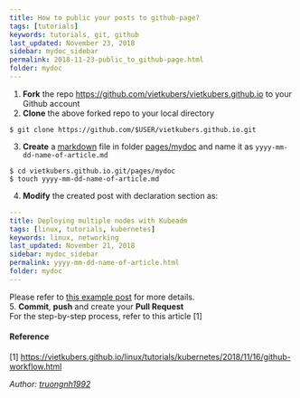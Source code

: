 ```yaml
---
title: How to public your posts to github-page?
tags: [tutorials]
keywords: tutorials, git, github
last_updated: November 23, 2018
sidebar: mydoc_sidebar
permalink: 2018-11-23-public_to_github-page.html
folder: mydoc
---
```


1. **Fork** the repo https://github.com/vietkubers/vietkubers.github.io to your Github account
2. **Clone** the above forked repo to your local directory
```
$ git clone https://github.com/$USER/vietkubers.github.io.git
```
3. **Create** a [markdown](https://github.com/adam-p/markdown-here/wiki/Markdown-Cheatsheet) file in folder [pages/mydoc](https://github.com/vietkubers/vietkubers.github.io/tree/master/pages/mydoc) and name it as `yyyy-mm-dd-name-of-article.md`
```
$ cd vietkubers.github.io.git/pages/mydoc
$ touch yyyy-mm-dd-name-of-article.md
```
4. **Modify** the created post with declaration section as:
```yaml
---
title: Deploying multiple nodes with Kubeadm
tags: [linux, tutorials, kubernetes]
keywords: linux, networking
last_updated: November 21, 2018
sidebar: mydoc_sidebar
permalink: yyyy-mm-dd-name-of-article.html
folder: mydoc
---
```
Please refer to [this example post](https://raw.githubusercontent.com/vietkubers/vietkubers.github.io/master/pages/mydoc/2018-11-19-cgroups.md) for more details.  
5. **Commit**, **push** and create your **Pull Request**  
For the step-by-step process, refer to this article [1]

#### Reference

[1] https://vietkubers.github.io/linux/tutorials/kubernetes/2018/11/16/github-workflow.html  



*Author: [truongnh1992](https://github.com/truongnh1992)*
